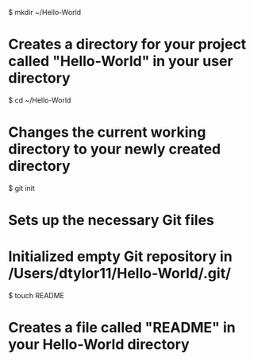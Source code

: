 $ mkdir ~/Hello-World
# Creates a directory for your project called "Hello-World" in your user directory

$ cd ~/Hello-World
# Changes the current working directory to your newly created directory

$ git init
# Sets up the necessary Git files
# Initialized empty Git repository in /Users/dtylor11/Hello-World/.git/

$ touch README
# Creates a file called "README" in your Hello-World directory
